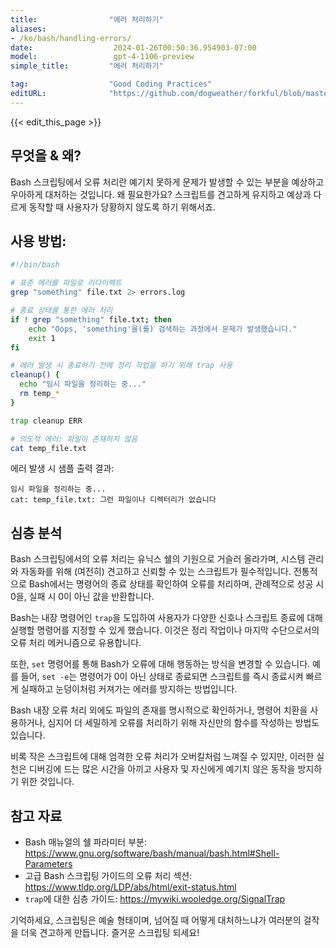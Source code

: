```yaml
---
title:                "에러 처리하기"
aliases:
- /ko/bash/handling-errors/
date:                  2024-01-26T00:50:36.954903-07:00
model:                 gpt-4-1106-preview
simple_title:         "에러 처리하기"

tag:                  "Good Coding Practices"
editURL:              "https://github.com/dogweather/forkful/blob/master/content/ko/bash/handling-errors.md"
---
```


{{< edit_this_page >}}

## 무엇을 & 왜?

Bash 스크립팅에서 오류 처리란 예기치 못하게 문제가 발생할 수 있는 부분을 예상하고 우아하게 대처하는 것입니다. 왜 필요한가요? 스크립트를 견고하게 유지하고 예상과 다르게 동작할 때 사용자가 당황하지 않도록 하기 위해서죠.

## 사용 방법:

```Bash
#!/bin/bash

# 표준 에러를 파일로 리다이렉트
grep "something" file.txt 2> errors.log

# 종료 상태를 통한 에러 처리
if ! grep "something" file.txt; then
    echo "Oops, 'something'을(를) 검색하는 과정에서 문제가 발생했습니다."
    exit 1
fi

# 에러 발생 시 종료하기 전에 정리 작업을 하기 위해 trap 사용
cleanup() {
  echo "임시 파일을 정리하는 중..."
  rm temp_*
}

trap cleanup ERR

# 의도적 에러: 파일이 존재하지 않음
cat temp_file.txt
```

에러 발생 시 샘플 출력 결과:

```
임시 파일을 정리하는 중...
cat: temp_file.txt: 그런 파일이나 디렉터리가 없습니다
```

## 심층 분석

Bash 스크립팅에서의 오류 처리는 유닉스 쉘의 기원으로 거슬러 올라가며, 시스템 관리와 자동화를 위해 (여전히) 견고하고 신뢰할 수 있는 스크립트가 필수적입니다. 전통적으로 Bash에서는 명령어의 종료 상태를 확인하여 오류를 처리하며, 관례적으로 성공 시 0을, 실패 시 0이 아닌 값을 반환합니다.

Bash는 내장 명령어인 `trap`을 도입하여 사용자가 다양한 신호나 스크립트 종료에 대해 실행할 명령어를 지정할 수 있게 했습니다. 이것은 정리 작업이나 마지막 수단으로서의 오류 처리 메커니즘으로 유용합니다.

또한, `set` 명령어를 통해 Bash가 오류에 대해 행동하는 방식을 변경할 수 있습니다. 예를 들어, `set -e`는 명령어가 0이 아닌 상태로 종료되면 스크립트를 즉시 종료시켜 빠르게 실패하고 눈덩이처럼 커져가는 에러를 방지하는 방법입니다.

Bash 내장 오류 처리 외에도 파일의 존재를 명시적으로 확인하거나, 명령어 치환을 사용하거나, 심지어 더 세밀하게 오류를 처리하기 위해 자신만의 함수를 작성하는 방법도 있습니다.

비록 작은 스크립트에 대해 엄격한 오류 처리가 오버킬처럼 느껴질 수 있지만, 이러한 실천은 디버깅에 드는 많은 시간을 아끼고 사용자 및 자신에게 예기치 않은 동작을 방지하기 위한 것입니다.

## 참고 자료

- Bash 매뉴얼의 쉘 파라미터 부분: https://www.gnu.org/software/bash/manual/bash.html#Shell-Parameters
- 고급 Bash 스크립팅 가이드의 오류 처리 섹션: https://www.tldp.org/LDP/abs/html/exit-status.html
- `trap`에 대한 심층 가이드: https://mywiki.wooledge.org/SignalTrap

기억하세요, 스크립팅은 예술 형태이며, 넘어질 때 어떻게 대처하느냐가 여러분의 걸작을 더욱 견고하게 만듭니다. 즐거운 스크립팅 되세요!
